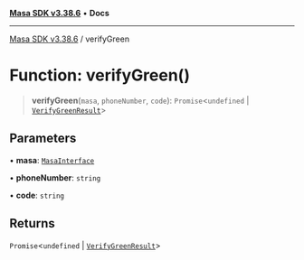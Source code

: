 [**Masa SDK v3.38.6**](../README.md) • **Docs**

***

[Masa SDK v3.38.6](../globals.md) / verifyGreen

# Function: verifyGreen()

> **verifyGreen**(`masa`, `phoneNumber`, `code`): `Promise`\<`undefined` \| [`VerifyGreenResult`](../interfaces/VerifyGreenResult.md)\>

## Parameters

• **masa**: [`MasaInterface`](../interfaces/MasaInterface.md)

• **phoneNumber**: `string`

• **code**: `string`

## Returns

`Promise`\<`undefined` \| [`VerifyGreenResult`](../interfaces/VerifyGreenResult.md)\>
